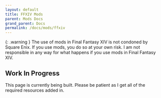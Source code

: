 ```yaml
---
layout: default
title: FFXIV Mods
parent: Mods Docs
grand_parent: Docs
permalink: /docs/mods/ffxiv
---
```


{: .warning }
The use of mods in Final Fantasy XIV is not condoned by Square Enix. If you use mods, you do so at your own risk. I am not responsible in any way for what happens if you use mods in Final Fantasy XIV.



## Work In Progress

This page is currently being built. Please be patient as I get all of the required resources added in.
